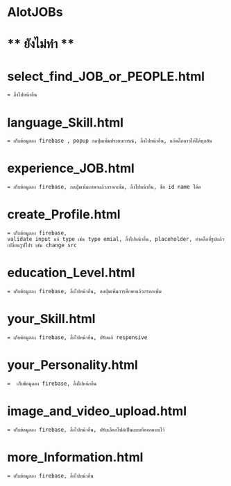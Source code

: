 # AlotJOBs

# ** ยังไม่ทำ ** #

# select_find_JOB_or_PEOPLE.html
    = ลิ้งไปหน้าอื่น

# language_Skill.html 
    = เก็บข้อมูลลง firebase , popup กดปุ่มเพิ่มประสบการณ์, ลิ้งไปหน้าอื่น, แก้คลิ๊กดาวให้ได้ทุกอัน

# experience_JOB.html 
    = เก็บข้อมูลลง firebase, กดปุ่มเพิ่มภาษาแล้วกรอกเพิ่ม, ลิ้งไปหน้าอื่น, ชื่อ id name โค้ด 

# create_Profile.html 
    = เก็บข้อมูลลง firebase, 
    validate input แก้ type เช่น type emial, ลิ้งไปหน้าอื่น, placeholder, ทำคลิ๊กที่รูปแล้วเปลี่ยนรูปโปร เช่น change src

# education_Level.html 
    = เก็บข้อมูลลง firebase, ลิ้งไปหน้าอื่น, กดปุ่มเพิ่มการศึกษาแล้วกรอกเพิ่ม

# your_Skill.html 
    = เก็บข้อมูลลง firebase, ลิ้งไปหน้าอื่น, ปรับแก้ responsive

# your_Personality.html
    =  เก็บข้อมูลลง firebase, ลิ้งไปหน้าอื่น

# image_and_video_upload.html 
    = เก็บข้อมูลลง firebase, ลิ้งไปหน้าอื่น, ปรับเลือกไฟล์เป็นแบบที่ออกแบบไว้
    
# more_Information.html 
    = เก็บข้อมูลลง firebase, ลิ้งไปหน้าอื่น
